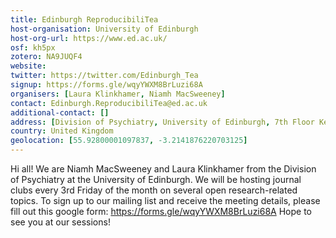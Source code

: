```yaml
---
title: Edinburgh ReproducibiliTea
host-organisation: University of Edinburgh
host-org-url: https://www.ed.ac.uk/
osf: kh5px
zotero: NA9JUQF4
website: 
twitter: https://twitter.com/Edinburgh_Tea
signup: https://forms.gle/wqyYWXM8BrLuzi68A
organisers: [Laura Klinkhamer, Niamh MacSweeney]
contact: Edinburgh.ReproducibiliTea@ed.ac.uk
additional-contact: []
address: [Division of Psychiatry, University of Edinburgh, 7th Floor Kennedy Tower, Royal Edinburgh Hospital, Morningside Park, Edinburgh EH10 5HF]
country: United Kingdom
geolocation: [55.92800001097837, -3.2141876220703125]
---
```


Hi all! We are Niamh MacSweeney and Laura Klinkhamer from the Division of Psychiatry at the University of Edinburgh. We will be hosting journal clubs every 3rd Friday of the month on several open research-related topics. To sign up to our mailing list and receive the meeting details, please fill out this google form: https://forms.gle/wqyYWXM8BrLuzi68A
Hope to see you at our sessions! 
